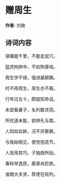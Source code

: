 # 赠周生

**作者**: 刘敞

## 诗词内容

骐骥能千里，不能走鼠穴。

猛虎拘阱中，不如狗善啮。

周生学干禄，强进屡颠蹶。

时不用周生，周生亦不屑。

行年过五十，颇就知命说。

未尝畜妻子，名利敢贪窃。

所忧道未能，欲辨孔与桀。

人知如此鲜，况不厌藜蕨。

与我始相见，便觉抱高节。

人皆用其巧，子独趋所拙。

春秋举逸民，蔽善尚贬绝。

谁期大夫贤，荐使在班列。

